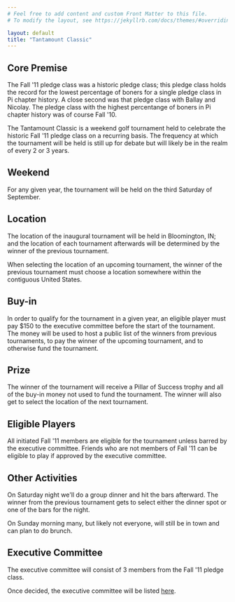 ```yaml
---
# Feel free to add content and custom Front Matter to this file.
# To modify the layout, see https://jekyllrb.com/docs/themes/#overriding-theme-defaults

layout: default
title: "Tantamount Classic"
---
```


## Core Premise

The Fall '11 pledge class was a historic pledge class;
this pledge class holds the record for the lowest percentage
of boners for a single pledge class in Pi chapter history. A close second
was that pledge class with Ballay and Nicolay. The pledge
class with the highest percentange of boners in Pi chapter history was
of course Fall '10.

The Tantamount Classic is a weekend golf tournament held to celebrate
the historic Fall '11 pledge class on a recurring basis.
The frequency at which the tournament
will be held is still up for debate but will likely be in the realm of
every 2 or 3 years.

## Weekend

For any given year, the tournament will be held on the third Saturday
of September.

## Location

The location of the inaugural tournament will be held in Bloomington, IN;
and the location of each tournament afterwards will be determined by
the winner of the previous tournament.

When selecting the location of an upcoming tournament, the winner
of the previous tournament
must choose a location somewhere within the contiguous United States.

## Buy-in

In order to qualify for the tournament in a given year, an eligible
player must pay $150 to the executive committee
before the start of the tournament.
The money will be used to host a public list of the winners from
previous tournaments, to pay the winner of the upcoming
tournament, and to otherwise fund the tournament.

## Prize

The winner of the tournament will receive a Pillar of Success trophy
and all of the buy-in money not used to fund the tournament.
The winner will also get to select the location of the next tournament.

## Eligible Players

All initiated Fall '11 members are eligible for the tournament unless
barred by the executive committee. Friends who are not members of
Fall '11 can be eligible to play if approved by the executive committee.

## Other Activities

On Saturday night we'll do a group dinner and hit the bars afterward.
The winner from the previous tournament gets to select either the
dinner spot or one of the bars for the night.

On Sunday morning many, but likely not everyone, will still be in town
and can plan to do brunch.

## Executive Committee

The executive committee will consist of 3 members from the Fall '11
pledge class.

Once decided, the executive committee will be listed [here](/pages/committee).

